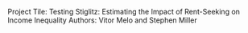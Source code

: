 Project Tile: Testing Stiglitz: Estimating the Impact of Rent-Seeking on Income Inequality
Authors: Vitor Melo and Stephen Miller